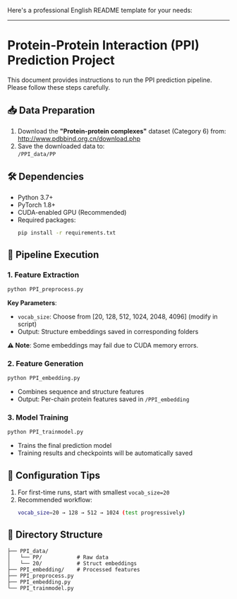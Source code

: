 Here's a professional English README template for your needs:

---

# Protein-Protein Interaction (PPI) Prediction Project

This document provides instructions to run the PPI prediction pipeline. Please follow these steps carefully.

## 📥 Data Preparation
1. Download the **"Protein-protein complexes"** dataset (Category 6) from:  
   http://www.pdbbind.org.cn/download.php  
2. Save the downloaded data to:  
   `/PPI_data/PP`

## 🛠️ Dependencies
- Python 3.7+
- PyTorch 1.8+
- CUDA-enabled GPU (Recommended)
- Required packages:  
  ```bash
  pip install -r requirements.txt
  ```

## 🚀 Pipeline Execution

### 1. Feature Extraction
```bash
python PPI_preprocess.py
```
**Key Parameters**:  
- `vocab_size`: Choose from [20, 128, 512, 1024, 2048, 4096] (modify in script)  
- Output: Structure embeddings saved in corresponding folders  

**⚠️ Note**: Some embeddings may fail due to CUDA memory errors. 

### 2. Feature Generation
```bash
python PPI_embedding.py
```
- Combines sequence and structure features  
- Output: Per-chain protein features saved in `/PPI_embedding`

### 3. Model Training
```bash
python PPI_trainmodel.py
```
- Trains the final prediction model  
- Training results and checkpoints will be automatically saved  

## 🧠 Configuration Tips
1. For first-time runs, start with smallest `vocab_size=20`
2. Recommended workflow:  
   ```bash
   vocab_size=20 → 128 → 512 → 1024 (test progressively)
   ```


## 📂 Directory Structure
```
├── PPI_data/
│   └── PP/           # Raw data
│   └── 20/           # Struct embeddings
├── PPI_embedding/    # Processed features
├── PPI_preprocess.py
├── PPI_embedding.py
└── PPI_trainmodel.py
```